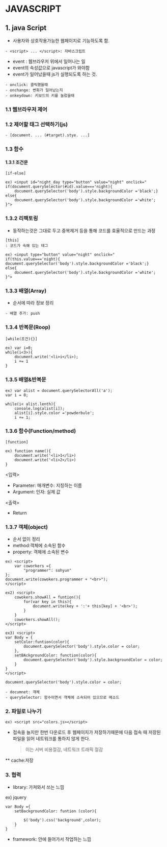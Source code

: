 # JAVASCRIPT

## 1. java Script

- 사용자와 상호작용가능한 웹페이지로 기능하도록 함.

```
- <script> ... </script>: 자바스크립트
```

- event : 웹브라우저 위에서 일어나는 일
- event의 속성값으로 javascript가 와야함
- event가 일어났을때 js가 실행되도록 하는 것.

```
- onclick: 클릭했을때
- onchange: 변화가 일어났는지
- onkeydown: 키보드의 키를 눌렀을때
```

### 1.1 웹브라우저 제어

### 1.2 제어할 태그 선택하기(js)

```
- [document. ... (#target).stye. ...]
```

### 1.3 함수

#### 1.3.1 조건문

```
[if-else]

ex) <input id="night_day type="button" value="night" onclick="
if(document.querySelector(#id).value==='night){
    document.querySelector('body').style.backgroundColor ='black';}
else{
    document.querySelector('body').style.backgroundColor ='white';
}">
```

### 1.3.2 리팩토링

- 동작하는것은 그대로 두고 중복제거 등을 통해 코드를 효율적으로 만드는 과정

```
[this]
: 코드가 속해 있는 태그

ex) <input type="button" value="night" onclick=" if(this.value==='night){
document.querySelector('body').style.backgroundColor ='black';}
else{
    document.querySelector('body').style.backgroundColor ='white';
}">
```

### 1.3.3 배열(Array)

- 순서에 따라 정보 정리

```
- 배열 추가: push
```

### 1.3.4 반복문(Roop)

```
[while(조건){}]

ex) var i=0;
while(i<3>){
    document.write('<li>i</li>);
    i += 1
}
```

### 1.3.5 배열&반복문

```
ex) var alist = document.querySelectorAll('a');
var i = 0;

while(i< alist.lenth){
    console.log(alist[i]);
    alist[i].style.color ='powderbule';
    i += 1;
```

### 1.3.6 함수(Function/method)

```
[function]

ex) function name(){
    document.write('<li>1</li>)
    document.write('<li>2</li>)
}
```

<입력>

- Parameter: 매개변수: 지칭하는 이름
- Argument: 인자: 실제 값

<출력>

- Return

### 1.3.7 객체(object)

- 순서 없이 정리
- method:객체에 소속된 함수
- property: 객체에 소속된 변수

```
ex) <script>
    var coworkers ={
        "programmer": sohyun"
};
document.write(cowokers.programmer + "<br>");
</script>

ex2) <script>
    cowokers.showAll = funtion(){
        for(var key in this){
            document.write(key + ':'+ this[key] + '<br>');
        }
    }
    coworkers.showAll();
</script>

ex3) <script>
var Body = {
    setColor:funtion(color){
        document.querySelector('body').style.color = color;
    },
    setBAckgroundColor: function(color){
        document.querySelector('body').style.backgroundColor = color;
    }
}
</script>
```

```
document.querySelector('body').style.color = color;

- documnet: 객체
- querySelector: 함수이면서 객체에 소속되어 있으므로 메소드
```

### 2. 파일로 나누기

```
ex) <script src="colors.js></script>
```

- 접속을 늘지만 한번 다운로드 후 웹페이지가 저장하기때문에 다음 접속 때 저장된 파일을 읽어 네트워크를 통하지 않게 한다.
  > 이는 서버 비용절감, 네트워크 트래픽 절감

\*\* cache:저장

### 3. 협력

- library: 가져와서 쓰는 느낌

ex) jquery

```
var Body ={
    setBackgroundColor: funtion (color){

        $('body').css('background',color);
    }
}
```

- framework: 안에
  들어가서 작업하는 느낌
